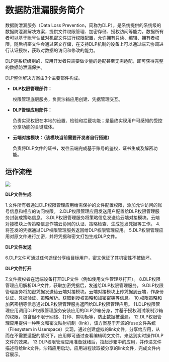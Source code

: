 # 数据防泄漏服务简介
<!--Kit: Data Protection Kit-->
<!--Subsystem: Security-->
<!--Owner: @winnieHuYu-->
<!--Designer: @lucky-jinduo-->
<!--Tester: @nacyli-->
<!--Adviser: @zengyawen-->

数据防泄漏服务（Data Loss Prevention，简称为DLP），是系统提供的系统级的数据防泄漏解决方案，提供文件权限管理、加密存储、授权访问等能力，数据所有者可以基于账号认证对机密文件进行权限配置，允许拥有只读、编辑、拥有者权限，随后机密文件会通过密文存储，在支持DLP机制的设备上可以通过端云协调进行认证授权，获取对数据的访问和修改的能力。

DLP是系统级别的，应用开发者只需要做少量的适配甚至无需适配，即可获得完整的数据防泄漏保护。

DLP整体解决方案由3个主要部件构成。

- **DLP权限管理部件：**

  权限管理底层服务，负责沙箱应用创建、凭据管理交互。

- **DLP管理应用部件：**

  负责实现权限在本地的设置、检验和拦截功能；是最终实现用户可感知的受控分享功能的关键载体。

- **云端对接模块：（该模块当前需要开发者自行搭建）**

  负责将DLP文件的证书，发往云端完成基于账号的鉴权，证书生成及解密功能。

## 运作流程

![](figures/dlp-intro.png)

**DLP文件生成**

1.文件所有者通过DLP权限管理应用给需保护的文件配置权限，添加允许访问的账号信息和相应的访问权限。
2.DLP权限管理应用发送用户配置给DLP权限管理服务封装成策略信息。
3.DLP权限管理服务将策略信息发送给云端对接模块。云端对接模块上传策略信息作端云协同的认证、策略检查、生成签发凭据等工作。
4.将签发的凭据通过DLP权限管理服务返回给DLP权限管理应用。
5.DLP权限管理应用对原文件进行加密，并将凭据和密文打包生成DLP文件。

**DLP文件发送**

6.DLP文件可通过任何途径分享给目标用户，密文保证了其机密性不被破坏。

**DLP文件打开**

7.文件授权者在远端设备打开DLP文件（例如使用文件管理器打开）。
8.DLP权限管理应用解析DLP文件，获取加密凭据后，发送给DLP权限管理服务。
9.DLP权限管理服务将加密凭据发送给云端对接模块。云端对接模块上传凭据到云端，作身份认证、凭据验证、策略解析。获取到授权策略和加密密钥等信息。
10.权限策略和加密密钥等信息通过DLP权限管理服务返回给DLP权限管理应用。
11.DLP权限管理应用调用DLP权限管理服务安装应用的DLP沙箱分身，并基于授权测试限制沙箱的权限，包含但不限于网络、打印、剪切板等，防止数据被泄漏。
12.DLP权限管理应用提供一种明文和密文映射机制（link），该方案基于开源的fuse文件系统（Filesystem in Userspace）实现，通过创建虚拟的link文件，分享给应用，从而在不需要适配的情况下，应用即可通过查看编辑明文文件，来达到实时操作DLP文件的效果。
13.DLP权限管理应用准备就绪后，拉起沙箱中的应用，并传递文件描述符给link文件。沙箱应用启动，应用进程读取被分享的link文件，完成文件内容展示。
